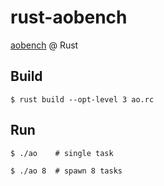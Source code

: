 rust-aobench
============

[aobench] @ Rust


## Build
`$ rust build --opt-level 3 ao.rc`

## Run
`$ ./ao    # single task`

`$ ./ao 8  # spawn 8 tasks`

[aobench]: http://code.google.com/p/aobench/ "aobench"